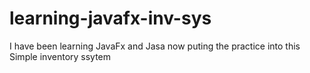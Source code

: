 # learning-javafx-inv-sys
I have been learning JavaFx and Jasa now puting the practice into this Simple inventory ssytem
